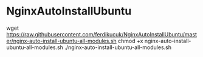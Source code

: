 # NginxAutoInstallUbuntu


wget https://raw.githubusercontent.com/ferdikucuk/NginxAutoInstallUbuntu/master/nginx-auto-install-ubuntu-all-modules.sh
chmod +x nginx-auto-install-ubuntu-all-modules.sh
./nginx-auto-install-ubuntu-all-modules.sh
